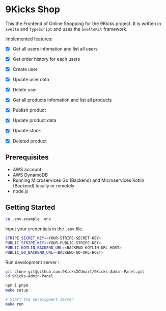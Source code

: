 # 9Kicks Shop

This the Frontend of Online Shopping for the 9Kicks project. It is written in `Svelte` and `TypeScript` and uses the `SvelteKit` framework.

Implemented features:

- [x] Get all users infomation and list all users
- [x] Get order history for each users
- [x] Create user
- [x] Update user data
- [x] Delete user
- [x] Get all products infomation and list all products
- [x] Publish product
- [x] Update product data 
- [x] Update stock
- [x] Deleted product


## Prerequisites

- AWS account
- AWS DynamoDB
- Running Microservices Go (Backend) and Microservices Kotlin (Backend) locally or remotely
- node.js

## Getting Started

```bash
cp .env.example .env
```

Input your credentials in the `.env` file.

```bash
STRIPE_SECRET_KEY=<YOUR-STRIPE-SECRET-KEY>
PUBLIC_STRIPE_KEY=<YOUR-PUBLIC-STRIPE-KEY>
PUBLIC_KOTLIN_BACKEND_URL=<BACKEND-KOTLIN-URL-HOST>
PUBLIC_GO_BACKEND_URL=<BACKEND-GO-URL-HOST>
```

Run development server :

```bash
git clone git@github.com:9KicksXCUmart/9Kicks-Admin-Panel.git
cd 9Kicks-Admin-Panel

npm i pnpm
make setup

# Start the development server
make run
```
